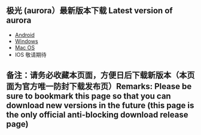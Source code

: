 
## 极光 (aurora）最新版本下载 Latest version of aurora
- <a href="https://github.com/getaurora/download/releases/download/v2.8.1/aurora-v2.8.1-release-1.apk"> Android </a>
- <a href="https://github.com/getaurora/download/releases/download/v2.8.2/aurora-v2.8.2S-release-1.exe"> Windows </a>
- <a href="https://github.com/getaurora/download/releases/download/v2.8.2/aurora-v2.8.2S-release-1.pkg"> Mac OS </a>
- IOS 敬请期待 

## 备注：请务必收藏本页面，方便日后下载新版本（本页面为官方唯一防封下载发布页）Remarks: Please be sure to bookmark this page so that you can download new versions in the future (this page is the only official anti-blocking download release page)
